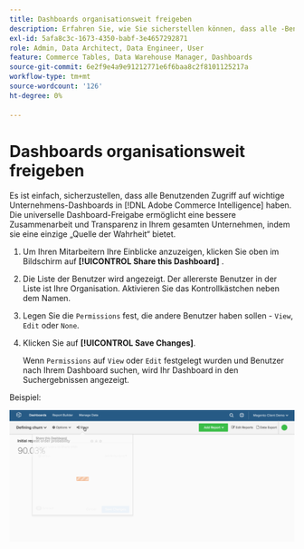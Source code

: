 ```yaml
---
title: Dashboards organisationsweit freigeben
description: Erfahren Sie, wie Sie sicherstellen können, dass alle -Benutzenden Zugriff auf wichtige Unternehmens-Dashboards in  [!DNL Commerce Intelligence].
exl-id: 5afa8c3c-1673-4350-babf-3e4657292871
role: Admin, Data Architect, Data Engineer, User
feature: Commerce Tables, Data Warehouse Manager, Dashboards
source-git-commit: 6e2f9e4a9e91212771e6f6baa8c2f8101125217a
workflow-type: tm+mt
source-wordcount: '126'
ht-degree: 0%

---
```


# Dashboards organisationsweit freigeben

Es ist einfach, sicherzustellen, dass alle Benutzenden Zugriff auf wichtige Unternehmens-Dashboards in [!DNL Adobe Commerce Intelligence] haben. Die universelle Dashboard-Freigabe ermöglicht eine bessere Zusammenarbeit und Transparenz in Ihrem gesamten Unternehmen, indem sie eine einzige „Quelle der Wahrheit“ bietet.

1. Um Ihren Mitarbeitern Ihre Einblicke anzuzeigen, klicken Sie oben im Bildschirm auf **[!UICONTROL Share this Dashboard]** .

1. Die Liste der Benutzer wird angezeigt. Der allererste Benutzer in der Liste ist Ihre Organisation. Aktivieren Sie das Kontrollkästchen neben dem Namen.

1. Legen Sie die `Permissions` fest, die andere Benutzer haben sollen - `View`, `Edit` oder `None`.

1. Klicken Sie auf **[!UICONTROL Save Changes]**.

   Wenn `Permissions` auf `View` oder `Edit` festgelegt wurden und Benutzer nach Ihrem Dashboard suchen, wird Ihr Dashboard in den Suchergebnissen angezeigt.

Beispiel:

![Dashboard freigeben](../../assets/share.gif)<!--{: width="675" height="311"}-->
